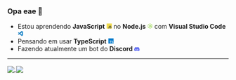 ### Opa eae 👋
- Estou aprendendo **JavaScript** <img src="https://raw.githubusercontent.com/Gatinho1661/Gatinho1661/master/imagens/javascript.svg" alt="JavaScript" width="12"/> no **Node.js** <img src="https://raw.githubusercontent.com/Gatinho1661/Gatinho1661/master/imagens/nodejs.svg" alt="Node.js" width="12"/> com **Visual Studio Code** <img src="https://raw.githubusercontent.com/Gatinho1661/Gatinho1661/master/imagens/vscode.svg" alt="Visual Studio Code" width="12"/>
- Pensando em usar **TypeScript** <img src="https://raw.githubusercontent.com/Gatinho1661/Gatinho1661/master/imagens/typescript.svg" alt="TypeScript" width="12"/>
- Fazendo atualmente um bot do **Discord** <img src="https://raw.githubusercontent.com/Gatinho1661/Gatinho1661/master/imagens/discord.svg" alt="Discord" width="12"/>

----

<a href="https://github.com/Gatinho1661">
  <img align="center" src="https://github-readme-stats.vercel.app/api?username=Gatinho1661&show_icons=true&hide=stars,contribs&count_private=true&include_all_commits=true&locale=pt-br&theme=dark" />
</a>
<a href="https://github.com/Gatinho1661">
  <img align="center" src="https://github-readme-stats.vercel.app/api/top-langs/?username=Gatinho1661&layout=compact&locale=pt-br&theme=dark" />
</a>
